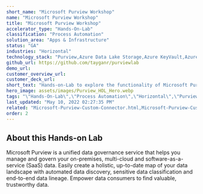 ```yaml
---
short_name: "Microsoft Purview Workshop"
name: "Microsoft Purview Workshop"
title: "Microsoft Purview Workshop"
accelerator_type: "Hands-On-Lab"
classification: "Process Automation"
solution_area: "Apps & Infrastructure"
status: "GA"
industries: "Horizontal"
technology_stack: "Purview,Azure Data Lake Storage,Azure KeyVault,Azure SQL,Synapse Analytics"
github_url: https://github.com/tayganr/purviewlab
demo_url: 
customer_overview_url: 
customer_deck_url: 
short_text: "Hands-on-Lab to explore the functionality of Microsoft Purview, a unified data governance service that helps you manage and govern your on-premises, multi-cloud and software-as-a-service (SaaS) data"
hero_image: assets/images/Purview_HOL_Hero.webp
tags: "\"Hands-On-Lab\",\"Process Automation\",\"Horizontal\",\"Purview\",\"Azure Data Lake Storage\",\"Azure KeyVault\",\"Azure SQL\",\"Synapse Analytics\",\"Apps & Infrastructure\",\"GA\""
last_updated: "May 10, 2022 02:27:35 PM"
related: "Microsoft-Purview-Custom-Connector.html,Microsoft-Purview-Custom-Types-Tool.html,Data-Governance-Demo-Generator.html,Microsoft-Purview-ML-Lineage.html"
order: 2
---
```

## About this Hands-on Lab

Microsoft Purview is a unified data governance service that helps you manage and govern your on-premises, multi-cloud and software-as-a-service (SaaS) data. Easily create a holistic, up-to-date map of your data landscape with automated data discovery, sensitive data classification and end-to-end data lineage. Empower data consumers to find valuable, trustworthy data.
